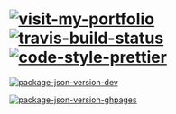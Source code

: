 # [![visit-my-portfolio]][0]</br>[![travis-build-status]][1] [![code-style-prettier]][2]

[![package-json-version-dev]][3]

[![package-json-version-ghpages]][4]

<!-- Real Links -->
[0]: https://portfolio.tomfi.info
[1]: https://travis-ci.org/TomerFi/portfolio
[2]: https://github.com/prettier/prettier
[3]: https://https://github.com/TomerFi/portfolio/tree/dev
[4]: https://https://github.com/TomerFi/portfolio/tree/gh-pages

<!-- Badges Links -->
[code-style-prettier]: https://img.shields.io/badge/code_style-prettier-ff69b4.svg?style=flat
[travis-build-status]: https://travis-ci.org/TomerFi/portfolio.svg?branch=dev
[visit-my-portfolio]: https://img.shields.io/badge/Visit-My%20Portfolio-blueviolet?style=for-the-badge&logo=HTML5
[package-json-version-dev]: https://img.shields.io/github/package-json/v/tomerfi/portfolio/dev
[package-json-version-ghpages]: https://img.shields.io/github/package-json/v/tomerfi/portfolio/gh-pages
